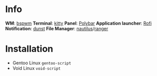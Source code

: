 # Info

**WM**: [bspwm](https://github.com/baskerville/bspwm)
**Terminal**: [kitty](https://github.com/kovidgoyal/kitty)
**Panel**: [Polybar](https://github.com/polybar/polybar)
**Application launcher**: [Rofi](https://github.com/davatorium/rofi)
**Notification**: [dunst](https://github.com/dunst-project/dunst)
**File Manager**: [nautilus](https://github.com/GNOME/nautilus)/[ranger](https://github.com/ranger/ranger)

# Installation

- Gentoo Linux `gentoo-script`
- Void Linux `void-script` 


